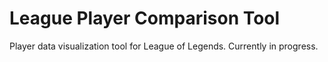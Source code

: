 # League Player Comparison Tool

Player data visualization tool for League of Legends. Currently in progress.

